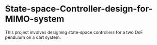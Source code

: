 # State-space-Controller-design-for-MIMO-system
This project involves designing state-space controllers for a two DoF pendulum on a cart system.
